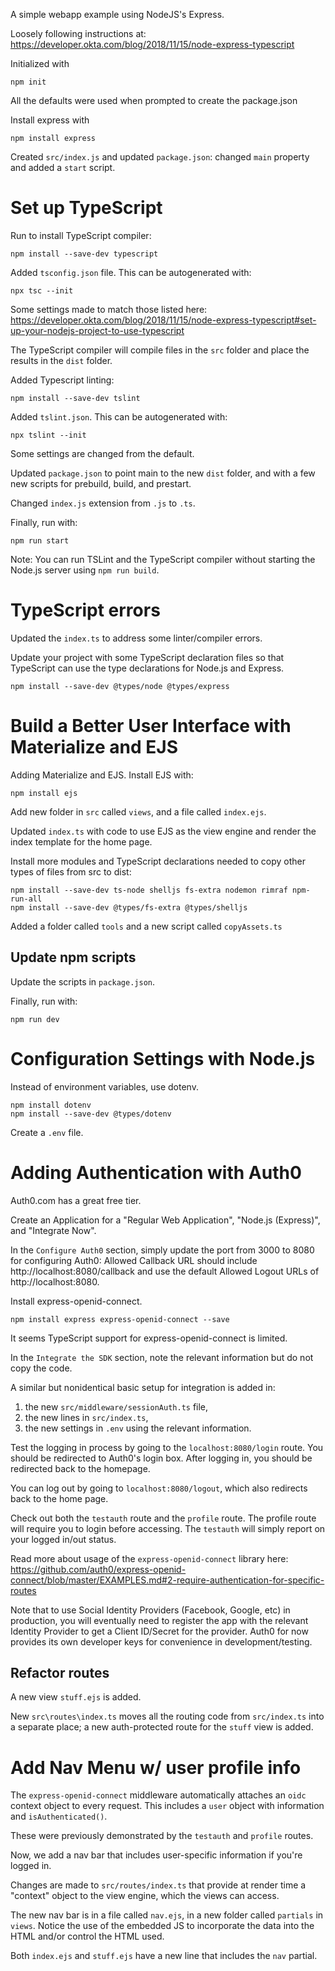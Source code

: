 A simple webapp example using NodeJS's Express.

Loosely following instructions at: https://developer.okta.com/blog/2018/11/15/node-express-typescript

Initialized with 
```
npm init
```

All the defaults were used when prompted to create the package.json

Install express with 
```
npm install express
```

Created `src/index.js` and updated `package.json`: changed `main` property and added a `start` script.

# Set up TypeScript

Run to install TypeScript compiler:
```
npm install --save-dev typescript  
```

Added `tsconfig.json` file. This can be autogenerated with:
```
npx tsc --init
```
Some settings made to match those listed here: https://developer.okta.com/blog/2018/11/15/node-express-typescript#set-up-your-nodejs-project-to-use-typescript

The TypeScript compiler will compile files in the `src` folder and place the results in the `dist` folder.

Added Typescript linting:
```
npm install --save-dev tslint
```

Added `tslint.json`. This can be autogenerated with:
```
npx tslint --init
```
Some settings are changed from the default.

Updated `package.json` to point main to the new `dist` folder, and with a few new scripts for prebuild, build, and prestart.

Changed `index.js` extension from `.js` to `.ts`.

Finally, run with:

```
npm run start
```

Note: You can run TSLint and the TypeScript compiler without starting the Node.js server using `npm run build`.

# TypeScript errors

Updated the `index.ts` to address some linter/compiler errors.

Update your project with some TypeScript declaration files so that TypeScript can use the type declarations for Node.js and Express.
```
npm install --save-dev @types/node @types/express
```

# Build a Better User Interface with Materialize and EJS

Adding Materialize and EJS.
Install EJS with:
```
npm install ejs
```

Add new folder in `src` called `views`, and a file called `index.ejs`.

Updated `index.ts` with code to use EJS as the view engine and render the index template for the home page.

Install more modules and TypeScript declarations needed to copy other types of files from src to dist:
```
npm install --save-dev ts-node shelljs fs-extra nodemon rimraf npm-run-all
npm install --save-dev @types/fs-extra @types/shelljs
```

Added a folder called `tools` and a new script called `copyAssets.ts`

## Update npm scripts

Update the scripts in `package.json`.

Finally, run with:

```
npm run dev
```


# Configuration Settings with Node.js

Instead of environment variables, use dotenv.

```
npm install dotenv
npm install --save-dev @types/dotenv
```

Create a `.env` file.

# Adding Authentication with Auth0

Auth0.com has a great free tier.

Create an Application for a "Regular Web Application", "Node.js (Express)", and "Integrate Now".

In the `Configure Auth0` section, simply update the port from 3000 to 8080 for configuring Auth0:
Allowed Callback URL should include http://localhost:8080/callback and use the default Allowed Logout URLs of http://localhost:8080.

Install express-openid-connect.
```
npm install express express-openid-connect --save
```
It seems TypeScript support for express-openid-connect is limited.

In the `Integrate the SDK` section, note the relevant information but do not copy the code.

A similar but nonidentical basic setup for integration is added in:
1. the new `src/middleware/sessionAuth.ts` file, 
2. the new lines in `src/index.ts`,
3. the new settings in `.env` using the relevant information.

Test the logging in process by going to the `localhost:8080/login` route. You should be redirected to Auth0's login box. After logging in, you should be redirected back to the homepage. 

You can log out by going to `localhost:8080/logout`, which also redirects back to the home page.

Check out both the `testauth` route and the `profile` route. The profile route will require you to login before accessing. The `testauth` will simply report on your logged in/out status.

Read more about usage of the `express-openid-connect` library here: https://github.com/auth0/express-openid-connect/blob/master/EXAMPLES.md#2-require-authentication-for-specific-routes

Note that to use Social Identity Providers (Facebook, Google, etc) in production, you will eventually need to register the app with the relevant Identity Provider to get a Client ID/Secret for the provider. Auth0 for now provides its own developer keys for convenience in development/testing.

## Refactor routes

A new view `stuff.ejs` is added.

New `src\routes\index.ts` moves all the routing code from `src/index.ts` into a separate place; a new auth-protected route for the `stuff` view is added. 

# Add Nav Menu w/ user profile info

The `express-openid-connect` middleware automatically attaches  an `oidc` context object to every request. This includes a `user` object with information and `isAuthenticated()`. 

These were previously demonstrated by the `testauth` and `profile` routes. 

Now, we add a nav bar that includes user-specific information if you're logged in. 

Changes are made to `src/routes/index.ts` that provide at render time a "context" object to the view engine, which the views can access. 

The new nav bar is in a file called `nav.ejs`, in a new folder called `partials` in `views`. Notice the use of the embedded JS to incorporate the data into the HTML and/or control the HTML used.

Both `index.ejs` and `stuff.ejs` have a new line that includes the `nav` partial.